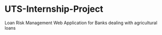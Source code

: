 # UTS-Internship-Project
Loan Risk Management Web Application for Banks dealing with agricultural loans
